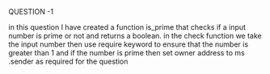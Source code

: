 QUESTION -1

in this question I have created a function is_prime that checks if a input number is prime or not and returns a boolean.
in the check function we take the input number then use require keyword to ensure that the number is greater than 1 and if the number is prime then set owner address to ms .sender as required for the question

